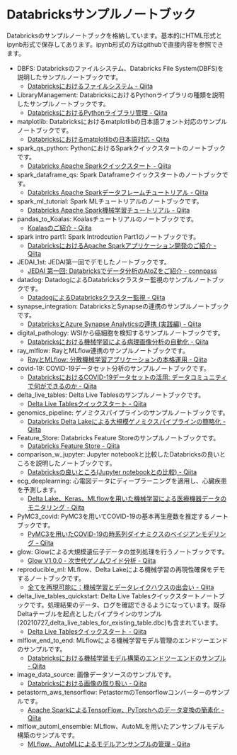 # Databricksサンプルノートブック

Databricksのサンプルノートブックを格納しています。基本的にHTML形式とipynb形式で保存してあります。ipynb形式の方はgithubで直接内容を参照できます。

* DBFS: Databricksのファイルシステム、Databricks File System(DBFS)を説明したサンプルノートブックです。
  * [Databricksにおけるファイルシステム \- Qiita](https://qiita.com/taka_yayoi/items/e16c7272a7feb5ec9a92)
* LibraryManagement: DatabricksにおけるPythonライブラリの種類を説明したサンプルノートブックです。
  * [DatabricksにおけるPythonライブラリ管理 \- Qiita](https://qiita.com/taka_yayoi/items/d3a46efdc1ad01a581d0)
* matplotlib: Databricksにおけるmatplotlibの日本語フォント対応のサンプルノートブックです。
  * [Databricksにおけるmatplotlibの日本語対応 \- Qiita](https://qiita.com/taka_yayoi/items/f35a9c288966dc7077bb)
* spark_qs_python: PythonにおけるSparkクイックスタートのノートブックです。
  * [Databricks Apache Sparkクイックスタート \- Qiita](https://qiita.com/taka_yayoi/items/bf5fb09a0108aa14770b)
* spark_dataframe_qs: Spark Dataframeクイックスタートのノートブックです。
  * [Databricks Apache Sparkデータフレームチュートリアル \- Qiita](https://qiita.com/taka_yayoi/items/2a7e9bb792eba316de4b)
* spark_ml_tutorial: Spark MLチュートリアルのノートブックです。
  * [Databricks Apache Spark機械学習チュートリアル \- Qiita](https://qiita.com/taka_yayoi/items/f169dcf4d517ac8dd644)
* pandas_to_Koalas: Koalasチュートリアルのノートブックです。
  * [Koalasのご紹介 \- Qiita](https://qiita.com/taka_yayoi/items/5bbb3280940e73395bf5)
* spark intro part1: Spark Introdcution Part1のノートブックです。
  * [DatabricksにおけるApache Sparkアプリケーション開発のご紹介 \- Qiita](https://qiita.com/taka_yayoi/items/f3eb1578a97bc2b68c37)
* JEDAI_1st: JEDAI第一回でデモしたノートブックです。
  * [JEDAI 第一回: Databricksでデータ分析のAtoZをご紹介 \- connpass](https://jedai.connpass.com/event/209905/)
* datadog: DatadogによるDatabricksクラスター監視のサンプルノートブックです。
  * [DatadogによるDatabricksクラスター監視 \- Qiita](https://qiita.com/taka_yayoi/items/722c7ee42d245406c9ca)
* synapse_integration: DatabricksとSynapseの連携のサンプルノートブックです。
  * [DatabricksとAzure Synapse Analyticsの連携 \(実践編\) \- Qiita](https://qiita.com/taka_yayoi/items/0693337a8fe8f1cbc65a) 
* digital_pathology: WSIから癌細胞を検知するサンプルノートブックです。
  * [Databricksにおける機械学習による病理画像分析の自動化 \- Qiita](https://qiita.com/taka_yayoi/items/3929677d4e0c9dffaef4) 
* ray_mlflow: RayとMLflow連携のサンプルノートブックです。
  * [RayとMLflow: 分散機械学習アプリケーションの本格運用 \- Qiita](https://qiita.com/taka_yayoi/items/078a5a0a74b18acdb03b)
* covid-19: COVID-19データセット分析のサンプルノートブックです。
  * [DatabricksにおけるCOVID\-19データセットの活用: データコミュニティで何ができるのか \- Qiita](https://qiita.com/taka_yayoi/items/3d62c4dbdc0e39e4772c)
* delta_live_tables: Delta Live Tablesのサンプルノートブックです。
  * [Delta Live Tablesクイックスタート \- Qiita](https://qiita.com/taka_yayoi/items/7fe8ed2c2f95fd53cc3d)
* genomics_pipeline: ゲノミクスパイプラインのサンプルノートブックです。
  * [Databricks Delta Lakeによる大規模ゲノミクスパイプラインの簡略化 \- Qiita](https://qiita.com/taka_yayoi/items/2ae740ab884c26e5906e)
* Feature_Store: Databricks Feature Storeのサンプルノートブックです。
  * [Databricks Feature Store \- Qiita](https://qiita.com/taka_yayoi/items/88ddec323537febf7784)
* comparison_w_jupyter: Jupyter notebookと比較したDatabricksの良いところを説明したノートブックです。
  * [Databricksの良いところ\(Jupyter notebookとの比較\) \- Qiita](https://qiita.com/taka_yayoi/items/d5ea3dede05a180091b2)
* ecg_deeplearning: 心電図データにディープラーニングを適用し、心臓疾患を予測します。
  * [Delta Lake、Keras、MLflowを用いた機械学習による医療機器データのモニタリング \- Qiita](https://qiita.com/taka_yayoi/items/65e463a3eab84d4e2ce7)
* PyMC3_covid: PyMC3を用いてCOVID-19の基本再生産数を推定するノートブックです。
  * [PyMC3を用いたCOVID\-19の時系列ダイナミクスのベイジアンモデリング \- Qiita](https://qiita.com/taka_yayoi/items/4a0316853687957f6526)
* glow: Glowによる大規模遺伝子データの並列処理を行うノートブックです。
  * [Glow V1\.0\.0 \- 次世代ゲノムワイド分析 \- Qiita](https://qiita.com/taka_yayoi/items/d218797152fa480b6673)
* reproducible_ml: MLflow、Delta Lakeによる機械学習の再現性確保をデモするノートブックです。
  * [全てを再現可能に：機械学習とデータレイクハウスの出会い \- Qiita](https://qiita.com/taka_yayoi/items/cb1fafc96e7337d1fa58)
* delta_live_tables_quickstart: Delta Live Tablesクイックスタートノートブックです。処理結果のデータ、ログを確認できるようになっています。既存Deltaテーブルを起点としたパイプラインのサンプル(20210727_delta_live_tables_for_existing_table.dbc)も含まれています。
  * [Delta Live Tablesクイックスタート \- Qiita](https://qiita.com/taka_yayoi/items/7fe8ed2c2f95fd53cc3d)
* mlflow_end_to_end: MLflowによる機械学習モデル管理のエンドツーエンドのサンプルです。
  * [Databricksにおける機械学習モデル構築のエンドツーエンドのサンプル \- Qiita](https://qiita.com/taka_yayoi/items/f48ccd35e0452611d81b)
* image_data_source: 画像データソースのサンプルです。
  * [Databricksにおける画像の取り扱い \- Qiita](https://qiita.com/taka_yayoi/items/8d4b1b61699d68a34e58)
* petastorm_aws_tensorflow: PetastormのTensorflowコンバーターのサンプルです。
  * [Apache SparkによるTensorFlow、PyTorchへのデータ変換の簡素化 \- Qiita](https://qiita.com/taka_yayoi/items/94207008e2b1bcfd9c38)  
* mlflow_automl_ensemble: MLflow、AutoMLを用いたアンサンブルモデル構築のサンプルです。
  * [MLflow、AutoMLによるモデルアンサンブルの管理 \- Qiita](https://qiita.com/taka_yayoi/items/eec12fd4226b9c63f0c5)
